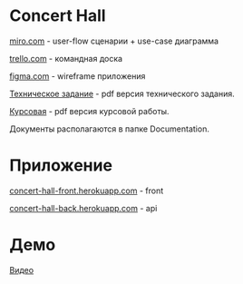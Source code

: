 # Concert Hall

[miro.com](https://miro.com/app/board/o9J_lP1PC-o=/) - user-flow сценарии + use-case диаграмма

[trello.com](https://trello.com/b/l7tDDMEY/concerts) - командная доска

[figma.com](https://www.figma.com/file/jRCLEFUmrdsGJOOGchYVRE/App-wireframe?node-id=0%3A1) - wireframe приложения

[Техническое задание](https://github.com/kathiir/concert-tickets/blob/main/Documentation/%D0%A2%D0%B5%D1%85%D0%BD%D0%B8%D1%87%D0%B5%D1%81%D0%BA%D0%BE%D0%B5%20%D0%B7%D0%B0%D0%B4%D0%B0%D0%BD%D0%B8%D0%B5.pdf) - pdf версия технического задания.

[Курсовая](https://github.com/kathiir/concert-tickets/blob/main/Documentation/%D0%9A%D1%83%D1%80%D1%81%D0%BE%D0%B2%D0%B0%D1%8F_%D0%B0%D1%82%D1%822.pdf) - pdf версия курсовой работы.

Документы располагаются в папке Documentation.

# Приложение

[concert-hall-front.herokuapp.com](https://concert-hall-front.herokuapp.com/) - front

[concert-hall-back.herokuapp.com](https://concert-hall-back.herokuapp.com/concerts) - api

# Демо

[Видео](https://drive.google.com/file/d/1shVogPnqZXSquo5FvBLFNWAXKGXKJDi8/view?usp=sharing)

